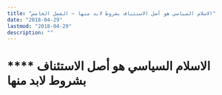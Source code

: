 ```yaml
---
title: "الاسلام السياسي هو أصل الاستئناف بشروط لابد منها – الفصل الخامس"
date: "2018-04-29"
lastmod: "2018-04-29"
description: ""
---
```

# **** **الاسلام السياسي** هو أصل الاستئناف بشروط لابد منها

###